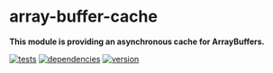 # array-buffer-cache

**This module is providing an asynchronous cache for ArrayBuffers.**

[![tests](https://img.shields.io/travis/chrisguttandin/array-buffer-cache/master.svg?style=flat-square)](https://travis-ci.org/chrisguttandin/array-buffer-cache)
[![dependencies](https://img.shields.io/david/chrisguttandin/array-buffer-cache.svg?style=flat-square)](https://www.npmjs.com/package/array-buffer-cache)
[![version](https://img.shields.io/npm/v/array-buffer-cache.svg?style=flat-square)](https://www.npmjs.com/package/array-buffer-cache)

